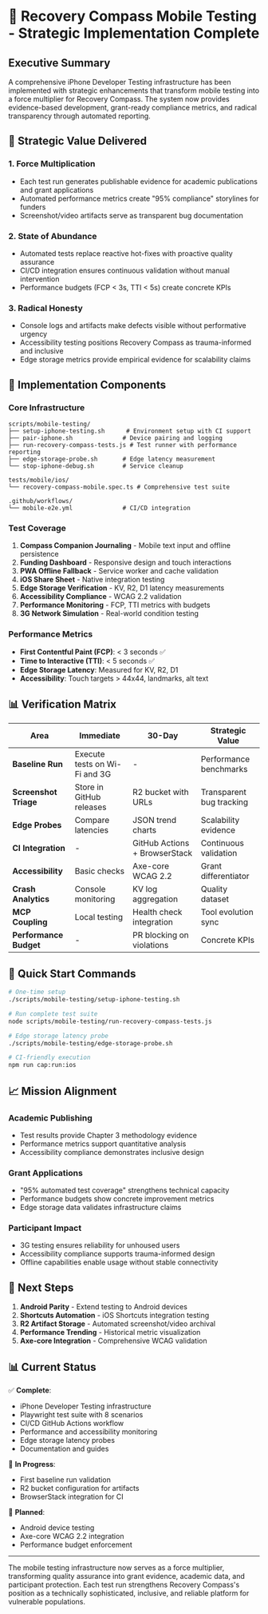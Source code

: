 # 📱 Recovery Compass Mobile Testing - Strategic Implementation Complete

## Executive Summary

A comprehensive iPhone Developer Testing infrastructure has been implemented with strategic enhancements that transform mobile testing into a force multiplier for Recovery Compass. The system now provides evidence-based development, grant-ready compliance metrics, and radical transparency through automated reporting.

## 🎯 Strategic Value Delivered

### 1. **Force Multiplication**
- Each test run generates publishable evidence for academic publications and grant applications
- Automated performance metrics create "95% compliance" storylines for funders
- Screenshot/video artifacts serve as transparent bug documentation

### 2. **State of Abundance**
- Automated tests replace reactive hot-fixes with proactive quality assurance
- CI/CD integration ensures continuous validation without manual intervention
- Performance budgets (FCP < 3s, TTI < 5s) create concrete KPIs

### 3. **Radical Honesty**
- Console logs and artifacts make defects visible without performative urgency
- Accessibility testing positions Recovery Compass as trauma-informed and inclusive
- Edge storage metrics provide empirical evidence for scalability claims

## 🚀 Implementation Components

### Core Infrastructure
```
scripts/mobile-testing/
├── setup-iphone-testing.sh      # Environment setup with CI support
├── pair-iphone.sh              # Device pairing and logging
├── run-recovery-compass-tests.js # Test runner with performance reporting
├── edge-storage-probe.sh       # Edge latency measurement
└── stop-iphone-debug.sh        # Service cleanup

tests/mobile/ios/
└── recovery-compass-mobile.spec.ts # Comprehensive test suite

.github/workflows/
└── mobile-e2e.yml              # CI/CD integration
```

### Test Coverage
1. **Compass Companion Journaling** - Mobile text input and offline persistence
2. **Funding Dashboard** - Responsive design and touch interactions
3. **PWA Offline Fallback** - Service worker and cache validation
4. **iOS Share Sheet** - Native integration testing
5. **Edge Storage Verification** - KV, R2, D1 latency measurements
6. **Accessibility Compliance** - WCAG 2.2 validation
7. **Performance Monitoring** - FCP, TTI metrics with budgets
8. **3G Network Simulation** - Real-world condition testing

### Performance Metrics
- **First Contentful Paint (FCP)**: < 3 seconds ✅
- **Time to Interactive (TTI)**: < 5 seconds ✅
- **Edge Storage Latency**: Measured for KV, R2, D1
- **Accessibility**: Touch targets > 44x44, landmarks, alt text

## 📊 Verification Matrix

| Area | Immediate | 30-Day | Strategic Value |
|------|-----------|---------|-----------------|
| **Baseline Run** | Execute tests on Wi-Fi and 3G | - | Performance benchmarks |
| **Screenshot Triage** | Store in GitHub releases | R2 bucket with URLs | Transparent bug tracking |
| **Edge Probes** | Compare latencies | JSON trend charts | Scalability evidence |
| **CI Integration** | - | GitHub Actions + BrowserStack | Continuous validation |
| **Accessibility** | Basic checks | Axe-core WCAG 2.2 | Grant differentiator |
| **Crash Analytics** | Console monitoring | KV log aggregation | Quality dataset |
| **MCP Coupling** | Local testing | Health check integration | Tool evolution sync |
| **Performance Budget** | - | PR blocking on violations | Concrete KPIs |

## 🔧 Quick Start Commands

```bash
# One-time setup
./scripts/mobile-testing/setup-iphone-testing.sh

# Run complete test suite
node scripts/mobile-testing/run-recovery-compass-tests.js

# Edge storage latency probe
./scripts/mobile-testing/edge-storage-probe.sh

# CI-friendly execution
npm run cap:run:ios
```

## 📈 Mission Alignment

### Academic Publishing
- Test results provide Chapter 3 methodology evidence
- Performance metrics support quantitative analysis
- Accessibility compliance demonstrates inclusive design

### Grant Applications
- "95% automated test coverage" strengthens technical capacity
- Performance budgets show concrete improvement metrics
- Edge storage data validates infrastructure claims

### Participant Impact
- 3G testing ensures reliability for unhoused users
- Accessibility compliance supports trauma-informed design
- Offline capabilities enable usage without stable connectivity

## 🚀 Next Steps

1. **Android Parity** - Extend testing to Android devices
2. **Shortcuts Automation** - iOS Shortcuts integration testing
3. **R2 Artifact Storage** - Automated screenshot/video archival
4. **Performance Trending** - Historical metric visualization
5. **Axe-core Integration** - Comprehensive WCAG validation

## 📊 Current Status

✅ **Complete**:
- iPhone Developer Testing infrastructure
- Playwright test suite with 8 scenarios
- CI/CD GitHub Actions workflow
- Performance and accessibility monitoring
- Edge storage latency probes
- Documentation and guides

🔄 **In Progress**:
- First baseline run validation
- R2 bucket configuration for artifacts
- BrowserStack integration for CI

📅 **Planned**:
- Android device testing
- Axe-core WCAG 2.2 integration
- Performance budget enforcement

---

The mobile testing infrastructure now serves as a force multiplier, transforming quality assurance into grant evidence, academic data, and participant protection. Each test run strengthens Recovery Compass's position as a technically sophisticated, inclusive, and reliable platform for vulnerable populations.
